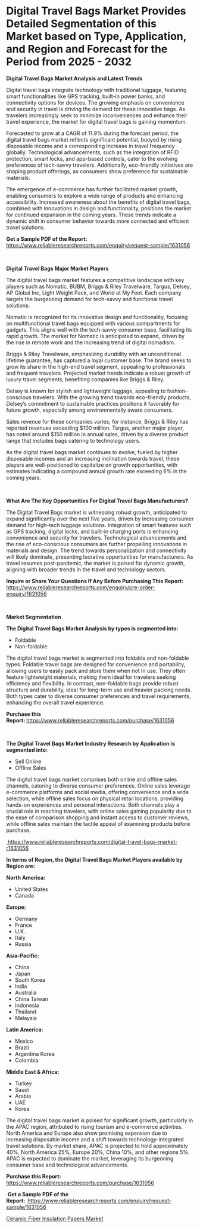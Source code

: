 <p><h1>Digital Travel Bags Market Provides Detailed Segmentation of this Market based on Type, Application, and Region and Forecast for the Period from 2025 - 2032</h1></p><p><strong>Digital Travel Bags Market Analysis and Latest Trends</strong></p>
<p><p>Digital travel bags integrate technology with traditional luggage, featuring smart functionalities like GPS tracking, built-in power banks, and connectivity options for devices. The growing emphasis on convenience and security in travel is driving the demand for these innovative bags. As travelers increasingly seek to minimize inconveniences and enhance their travel experience, the market for digital travel bags is gaining momentum.</p><p>Forecasted to grow at a CAGR of 11.9% during the forecast period, the digital travel bags market reflects significant potential, buoyed by rising disposable income and a corresponding increase in travel frequency globally. Technological advancements, such as the integration of RFID protection, smart locks, and app-based controls, cater to the evolving preferences of tech-savvy travelers. Additionally, eco-friendly initiatives are shaping product offerings, as consumers show preference for sustainable materials.</p><p>The emergence of e-commerce has further facilitated market growth, enabling consumers to explore a wide range of products and enhancing accessibility. Increased awareness about the benefits of digital travel bags, combined with innovations in design and functionality, positions the market for continued expansion in the coming years. These trends indicate a dynamic shift in consumer behavior towards more connected and efficient travel solutions.</p></p>
<p><strong>Get a Sample PDF of the Report:&nbsp;</strong> <a href="https://www.reliableresearchreports.com/enquiry/request-sample/1631056?utm_campaign=2290&utm_medium=2&utm_source=Github&utm_content=ia&utm_term=29032025&utm_id=digital-travel-bags">https://www.reliableresearchreports.com/enquiry/request-sample/1631056</a></p>
<p>&nbsp;</p>
<p><strong>Digital Travel Bags Major Market Players</strong></p>
<p><p>The digital travel bags market features a competitive landscape with key players such as Nomatic, BUBM, Briggs & Riley Travelware, Targus, Delsey, AP Global Inc, Light Weight Pack, and World at My Feet. Each company targets the burgeoning demand for tech-savvy and functional travel solutions.</p><p>Nomatic is recognized for its innovative design and functionality, focusing on multifunctional travel bags equipped with various compartments for gadgets. This aligns well with the tech-savvy consumer base, facilitating its rapid growth. The market for Nomatic is anticipated to expand, driven by the rise in remote work and the increasing trend of digital nomadism.</p><p>Briggs & Riley Travelware, emphasizing durability with an unconditional lifetime guarantee, has captured a loyal customer base. The brand seeks to grow its share in the high-end travel segment, appealing to professionals and frequent travelers. Projected market trends indicate a robust growth of luxury travel segments, benefiting companies like Briggs & Riley.</p><p>Delsey is known for stylish and lightweight luggage, appealing to fashion-conscious travelers. With the growing trend towards eco-friendly products, Delsey’s commitment to sustainable practices positions it favorably for future growth, especially among environmentally aware consumers.</p><p>Sales revenue for these companies varies; for instance, Briggs & Riley has reported revenues exceeding $100 million. Targus, another major player, has noted around $150 million in annual sales, driven by a diverse product range that includes bags catering to technology users. </p><p>As the digital travel bags market continues to evolve, fueled by higher disposable incomes and an increasing inclination towards travel, these players are well-positioned to capitalize on growth opportunities, with estimates indicating a compound annual growth rate exceeding 6% in the coming years.</p></p>
<p>&nbsp;</p>
<p><strong>What Are The Key Opportunities For Digital Travel Bags Manufacturers?</strong></p>
<p><p>The Digital Travel Bags market is witnessing robust growth, anticipated to expand significantly over the next five years, driven by increasing consumer demand for high-tech luggage solutions. Integration of smart features such as GPS tracking, digital locks, and built-in charging ports is enhancing convenience and security for travelers. Technological advancements and the rise of eco-conscious consumers are further propelling innovations in materials and design. The trend towards personalization and connectivity will likely dominate, presenting lucrative opportunities for manufacturers. As travel resumes post-pandemic, the market is poised for dynamic growth, aligning with broader trends in the travel and technology sectors.</p></p>
<p><strong>Inquire or Share Your Questions If Any Before Purchasing This Report:</strong> <a href="https://www.reliableresearchreports.com/enquiry/pre-order-enquiry/1631056?utm_campaign=2290&utm_medium=2&utm_source=Github&utm_content=ia&utm_term=29032025&utm_id=digital-travel-bags">https://www.reliableresearchreports.com/enquiry/pre-order-enquiry/1631056</a></p>
<p>&nbsp;</p>
<p><strong>Market Segmentation</strong></p>
<p><strong>The Digital Travel Bags Market Analysis by types is segmented into:</strong></p>
<p><ul><li>Foldable</li><li>Non-foldable</li></ul></p>
<p><p>The digital travel bags market is segmented into foldable and non-foldable types. Foldable travel bags are designed for convenience and portability, allowing users to easily pack and store them when not in use. They often feature lightweight materials, making them ideal for travelers seeking efficiency and flexibility. In contrast, non-foldable bags provide robust structure and durability, ideal for long-term use and heavier packing needs. Both types cater to diverse consumer preferences and travel requirements, enhancing the overall travel experience.</p></p>
<p><strong>Purchase this Report:&nbsp;</strong><a href="https://www.reliableresearchreports.com/purchase/1631056?utm_campaign=2290&utm_medium=2&utm_source=Github&utm_content=ia&utm_term=29032025&utm_id=digital-travel-bags">https://www.reliableresearchreports.com/purchase/1631056</a></p>
<p>&nbsp;</p>
<p><strong>The Digital Travel Bags Market Industry Research by Application is segmented into:</strong></p>
<p><ul><li>Sell Online</li><li>Offline Sales</li></ul></p>
<p><p>The digital travel bags market comprises both online and offline sales channels, catering to diverse consumer preferences. Online sales leverage e-commerce platforms and social media, offering convenience and a wide selection, while offline sales focus on physical retail locations, providing hands-on experiences and personal interactions. Both channels play a crucial role in reaching travelers, with online sales gaining popularity due to the ease of comparison shopping and instant access to customer reviews, while offline sales maintain the tactile appeal of examining products before purchase.</p></p>
<p><a href="https://www.reliableresearchreports.com/digital-travel-bags-market-r1631056?utm_campaign=2290&utm_medium=2&utm_source=Github&utm_content=ia&utm_term=29032025&utm_id=digital-travel-bags">&nbsp;https://www.reliableresearchreports.com/digital-travel-bags-market-r1631056</a></p>
<p><strong>In terms of Region, the Digital Travel Bags Market Players available by Region are:</strong></p>
<p>
    <p> <strong> North America: </strong>
        <ul>
            <li>United States</li>
            <li>Canada</li>
        </ul>
        </p> 
    <p> <strong> Europe: </strong>
        <ul>
            <li>Germany</li>
            <li>France</li>
            <li>U.K.</li>
            <li>Italy</li>
            <li>Russia</li>
        </ul>
        </p> 
    <p> <strong> Asia-Pacific: </strong>
        <ul>
            <li>China</li>
            <li>Japan</li>
            <li>South Korea</li>
            <li>India</li>
            <li>Australia</li>
            <li>China Taiwan</li>
            <li>Indonesia</li>
            <li>Thailand</li>
            <li>Malaysia</li>
        </ul>
        </p> 
    <p> <strong> Latin America: </strong>
        <ul>
            <li>Mexico</li>
            <li>Brazil</li>
            <li>Argentina Korea</li>
            <li>Colombia</li>
        </ul>
        </p> 
    <p> <strong> Middle East & Africa: </strong>
        <ul>
            <li>Turkey</li>
            <li>Saudi</li>
            <li>Arabia</li>
            <li>UAE</li>
            <li>Korea</li>
        </ul>
    </p>
    </p>
<p><p>The digital travel bags market is poised for significant growth, particularly in the APAC region, attributed to rising tourism and e-commerce activities. North America and Europe also show promising expansion due to increasing disposable income and a shift towards technology-integrated travel solutions. By market share, APAC is projected to hold approximately 40%, North America 25%, Europe 20%, China 10%, and other regions 5%. APAC is expected to dominate the market, leveraging its burgeoning consumer base and technological advancements.</p></p>
<p><strong>Purchase this Report: </strong><a href="https://www.reliableresearchreports.com/purchase/1631056?utm_campaign=2290&utm_medium=2&utm_source=Github&utm_content=ia&utm_term=29032025&utm_id=digital-travel-bags">https://www.reliableresearchreports.com/purchase/1631056</a></p>
<p>&nbsp;<strong>Get a Sample PDF of the Report:&nbsp;&nbsp;</strong><a href="https://www.reliableresearchreports.com/enquiry/request-sample/1631056?utm_campaign=2290&utm_medium=2&utm_source=Github&utm_content=ia&utm_term=29032025&utm_id=digital-travel-bags">https://www.reliableresearchreports.com/enquiry/request-sample/1631056</a></p>
<p><strong></strong></p>
<p><p><a href="https://github.com/boitafbg/Market-Research-Report-List-1/blob/main/ceramic-fiber-insulation-papers-market.md?utm_campaign=2290&utm_medium=2&utm_source=Github&utm_content=ia&utm_term=29032025&utm_id=digital-travel-bags">Ceramic Fiber Insulation Papers Market</a></p></p>